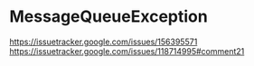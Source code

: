 # MessageQueueException

https://issuetracker.google.com/issues/156395571
https://issuetracker.google.com/issues/118714995#comment21

